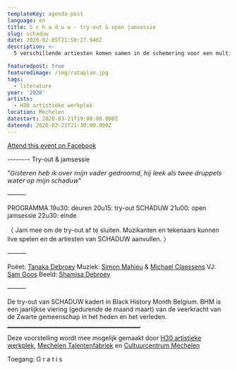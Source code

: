 ```yaml
---
templateKey: agenda-post
language: en
title: S c h a d u w - try-out & open jamsessie
slug: schaduw
date: 2020-02-05T21:50:27.946Z
description: >-
  5 verschillende artiesten komen samen in de schemering voor een multimediale, digitale voorstelling. Soundscapes, jazz, slam poetry, VJ-ing en live-drawing komen samen en vormen één geheel onder de noemer SCHADUW.

featuredpost: true
featuredimage: /img/rataplan.jpg
tags:
  - literature
year: '2020'
artists:
  - H30 artistieke werkplek
location: Mechelen
datestart: 2020-03-21T19:00:00.000Z
dateend: 2020-03-21T21:30:00.000Z
---
```

[Attend this event on Facebook](https://www.facebook.com/events/205215540551275/)

--------  Try-out & jamsessie

"𝘎𝘪𝘴𝘵𝘦𝘳𝘦𝘯 𝘩𝘦𝘣 𝘪𝘬 𝘰𝘷𝘦𝘳
𝘮𝘪𝘫𝘯 𝘷𝘢𝘥𝘦𝘳 𝘨𝘦𝘥𝘳𝘰𝘰𝘮𝘥,
𝘩𝘪𝘫 𝘭𝘦𝘦𝘬 𝘢𝘭𝘴 𝘵𝘸𝘦𝘦 𝘥𝘳𝘶𝘱𝘱𝘦𝘭𝘴 𝘸𝘢𝘵𝘦𝘳
𝘰𝘱 𝘮𝘪𝘫𝘯 𝘴𝘤𝘩𝘢𝘥𝘶𝘸"

———

PROGRAMMA
19u30: deuren
20u15: try-out SCHADUW
21u00: open jamsessie
22u30: einde

〈 Jam mee om de try-out af te sluiten. Muzikanten en tekenaars kunnen live spelen en de artiesten van SCHADUW aanvullen. 〉

———

Poëet: [Tanaka Debroey](https://www.facebook.com/tanaka.debroey)
Muziek: [Simon Mahieu](https://www.facebook.com/profile.php?id=100004257789607) & [Michael Claessens](https://www.facebook.com/claessens.michael)
VJ: [Sam Goos](https://www.facebook.com/sam.goos)
Beeld: [Shamisa Debroey](https://www.facebook.com/shamisadebroey)

———

De try-out van SCHADUW kadert in Black History Month Belgium. BHM is een jaarlijkse viering (gedurende de maand maart) van de veerkracht van de Zwarte gemeenschap in het heden en het verleden.
▁▁▁▁▁▁▁▁▁▁▁▁▁▁▁▁▁▁▁▁▁▁▁▁▁▁▁▁

Deze voorstelling wordt mee mogelijk gemaakt door [H30 artistieke werkplek](https://www.facebook.com/H30ArtistiekeWerkplek/), [Mechelen Talentenfabriek](https://www.facebook.com/Mechelen.Talentenfabriek/) en [Cultuurcentrum Mechelen](https://www.facebook.com/CultuurcentrumMechelen/)

Toegang: G r a t i s
